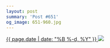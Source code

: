 ```yaml
---
layout: post
summary: 'Post #651'
og_image: 651-960.jpg
---
```


<p>
 <time>
  <a href="/651">
   {{ page.date | date: "%B %-d, %Y" }}
  </a>
 </time>
 <a href="/651">
  <img sizes="(min-width: 700px) 50vw, calc(100vw - 2rem)" src="{{ site.assets_url }}/651-480.jpg" srcset="{{ site.assets_url }}/651-240.jpg 240w, {{ site.assets_url }}/651-480.jpg 480w, {{ site.assets_url }}/651-720.jpg 720w, {{ site.assets_url }}/651-960.jpg 960w"/>
 </a>
</p>
